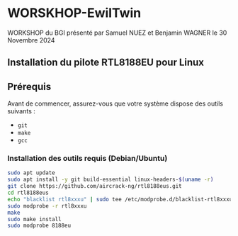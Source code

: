 # WORSKHOP-EwilTwin
WORKSHOP du BGI présenté par Samuel NUEZ et Benjamin WAGNER le 30 Novembre 2024

## Installation du pilote RTL8188EU pour Linux

## Prérequis

Avant de commencer, assurez-vous que votre système dispose des outils suivants :

- `git`
- `make`
- `gcc`
  
### Installation des outils requis (Debian/Ubuntu)

```bash
sudo apt update
sudo apt install -y git build-essential linux-headers-$(uname -r)
git clone https://github.com/aircrack-ng/rtl8188eus.git
cd rtl8188eus
echo "blacklist rtl8xxxu" | sudo tee /etc/modprobe.d/blacklist-rtl8xxxu.conf
sudo modprobe -r rtl8xxxu
make
sudo make install
sudo modprobe 8188eu
```
